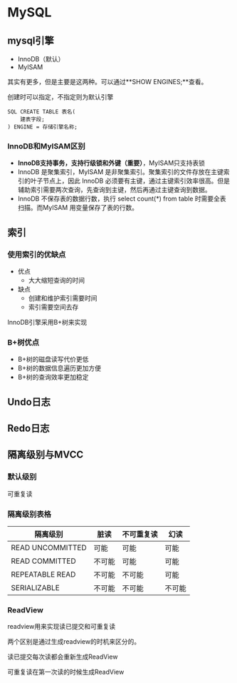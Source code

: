 # MySQL

## mysql引擎

+ InnoDB（默认）
+ MyISAM

其实有更多，但是主要是这两种。可以通过**SHOW ENGINES;**查看。

创建时可以指定，不指定则为默认引擎

```mysql
SQL CREATE TABLE 表名(
  	建表字段; 
) ENGINE = 存储引擎名称;
```

### InnoDB和MyISAM区别

+ **InnoDB支持事务，支持行级锁和外键（重要）**，MyISAM只支持表锁
+ InnoDB 是聚集索引，MyISAM 是非聚集索引。聚集索引的文件存放在主键索引的叶子节点上，因此 InnoDB 必须要有主键，通过主键索引效率很高。但是辅助索引需要两次查询，先查询到主键，然后再通过主键查询到数据。
+ InnoDB 不保存表的数据行数，执行 select count(*) from table 时需要全表扫描。而MyISAM 用变量保存了表的行数。

## 索引

### 使用索引的优缺点

+ 优点
  + 大大缩短查询的时间
+ 缺点
  + 创建和维护索引需要时间
  + 索引需要空间去存

InnoDB引擎采用B+树来实现

### B+树优点

+ B+树的磁盘读写代价更低
+ B+树的数据信息遍历更加方便
+ B+树的查询效率更加稳定



## Undo日志

## Redo日志

## 隔离级别与MVCC

### 默认级别

可重复读

### 隔离级别表格

| 隔离级别         | 脏读   | 不可重复读 | 幻读   |
| ---------------- | ------ | ---------- | ------ |
| READ UNCOMMITTED | 可能   | 可能       | 可能   |
| READ COMMITTED   | 不可能 | 可能       | 可能   |
| REPEATABLE READ  | 不可能 | 不可能     | 可能   |
| SERIALIZABLE     | 不可能 | 不可能     | 不可能 |

### ReadView

readview用来实现读已提交和可重复读

两个区别是通过生成readview的时机来区分的。

读已提交每次读都会重新生成ReadView

可重复读在第一次读的时候生成ReadView